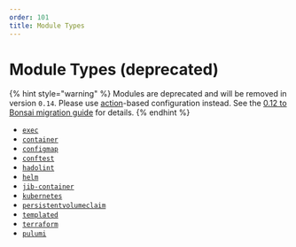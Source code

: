 ```yaml
---
order: 101
title: Module Types
---
```


# Module Types (deprecated)


  {% hint style="warning" %}
  Modules are deprecated and will be removed in version `0.14`. Please use [action](../../using-garden/actions.md)-based configuration instead. See the [0.12 to Bonsai migration guide](../../guides/migrating-to-bonsai.md) for details.
  {% endhint %}
  
* [`exec`](./exec.md)
* [`container`](./container.md)
* [`configmap`](./configmap.md)
* [`conftest`](./conftest.md)
* [`hadolint`](./hadolint.md)
* [`helm`](./helm.md)
* [`jib-container`](./jib-container.md)
* [`kubernetes`](./kubernetes.md)
* [`persistentvolumeclaim`](./persistentvolumeclaim.md)
* [`templated`](./templated.md)
* [`terraform`](./terraform.md)
* [`pulumi`](./pulumi.md)
